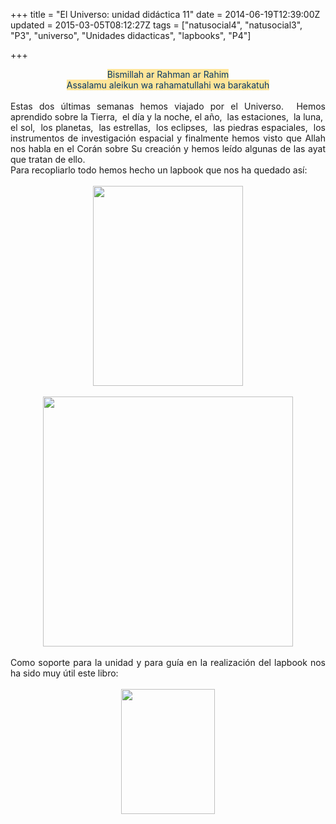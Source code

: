 +++
title = "El Universo: unidad didáctica 11"
date = 2014-06-19T12:39:00Z
updated = 2015-03-05T08:12:27Z
tags = ["natusocial4", "natusocial3", "P3", "universo", "Unidades didacticas", "lapbooks", "P4"]

+++

<div dir="ltr" style="text-align: left;" trbidi="on"><div style="text-align: center;"><span style="color: #073763;"><span style="background-color: #ffe599;">Bismillah ar Rahman ar Rahim<br />Assalamu aleikun wa rahamatullahi wa barakatuh</span></span></div><div style="text-align: justify;"><br />Estas dos últimas semanas hemos viajado por el Universo.&nbsp; Hemos aprendido sobre la Tierra,&nbsp; el día y la noche, el año,&nbsp; las estaciones,&nbsp; la luna,&nbsp; el sol,&nbsp; los planetas,&nbsp; las estrellas,&nbsp; los eclipses,&nbsp; las piedras espaciales,&nbsp; los instrumentos de investigación espacial y finalmente hemos visto que Allah nos habla en el Corán sobre Su creación y hemos leído algunas de las ayat que tratan de ello.<br />Para recopliarlo todo hemos hecho un lapbook que nos ha quedado así: <br /><br /></div><div class="separator" style="clear: both; text-align: center;"><a href="http://lh4.ggpht.com/-FmU0CPfTyfQ/U6K-RxKOXUI/AAAAAAAAGyE/8Fa3aAS90kE/s1600/2014-06-19-11-59-56_deco.jpg" imageanchor="1" style="margin-left: 1em; margin-right: 1em;"> <img border="0" src="http://lh4.ggpht.com/-FmU0CPfTyfQ/U6K-RxKOXUI/AAAAAAAAGyE/8Fa3aAS90kE/s640/2014-06-19-11-59-56_deco.jpg" height="320" width="240" /></a> </div><div class="separator" style="clear: both; text-align: center;"><br /></div><div class="separator" style="clear: both; text-align: center;"><a href="http://lh4.ggpht.com/-Kv7XQH1FIrA/U6K-T71q9JI/AAAAAAAAGyM/YI_Qwtm8bsg/s1600/2014-06-19-11-59-05_deco.jpg" imageanchor="1" style="margin-left: 1em; margin-right: 1em;"> <img border="0" src="http://lh4.ggpht.com/-Kv7XQH1FIrA/U6K-T71q9JI/AAAAAAAAGyM/YI_Qwtm8bsg/s640/2014-06-19-11-59-05_deco.jpg" height="400" width="400" /></a> </div><div class="separator" style="clear: both; text-align: center;"><br /></div><div style="text-align: justify;">Como soporte para la unidad y para guía en la realización del lapbook nos ha sido muy útil este libro: </div><br /><div class="separator" style="clear: both; text-align: center;"><a href="http://lh3.ggpht.com/-p8AlQ1rYq1g/U6LAZPj0_GI/AAAAAAAAGyY/5UfG5DAWG1g/s1600/2014-06-19-12-46-15_deco.jpg" imageanchor="1" style="margin-left: 1em; margin-right: 1em;"> <img border="0" src="http://lh3.ggpht.com/-p8AlQ1rYq1g/U6LAZPj0_GI/AAAAAAAAGyY/5UfG5DAWG1g/s640/2014-06-19-12-46-15_deco.jpg" height="200" width="150" /></a> </div></div>
